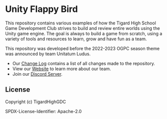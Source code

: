 # Unity Flappy Bird

This repository contains various examples of how the Tigard High School Game Development Club strives to build and review entire
worlds using the Unity game engine. The goal is always to build a game from scratch, using a variety of tools and resources
to learn, grow and have fun as a team.

This repository was developed before the 2022-2023 OGPC season theme was announced by team Unitatum Ludus.

- Our [Change Log](Docs/ChangeLog.md) contains a list of all changes made to the repository.
- View our [Website](https://tigardhighgdc.github.io/FlappyBird/) to learn more about our team.
- Join our [Discord Server](https://discord.gg/ZvsKGCFUQb).

## License

Copyright (c) TigardHighGDC

SPDX-License-Identifier: Apache-2.0
